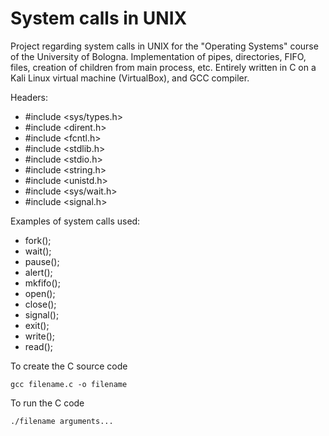 # System calls in UNIX
Project regarding system calls in UNIX for the "Operating Systems" course of the University of Bologna.
Implementation of pipes, directories, FIFO, files, creation of children from main process, etc.
Entirely written in C on a Kali Linux virtual machine (VirtualBox), and GCC compiler.

Headers:
* #include <sys/types.h>
* #include <dirent.h>
* #include <fcntl.h>
* #include <stdlib.h>
* #include <stdio.h>
* #include <string.h>
* #include <unistd.h>
* #include <sys/wait.h>
* #include <signal.h>

Examples of system calls used:
* fork();
* wait();
* pause();
* alert();
* mkfifo();
* open();
* close();
* signal();
* exit();
* write();
* read();

To create the C source code
```
gcc filename.c -o filename
```
To run the C code
```
./filename arguments...
```
